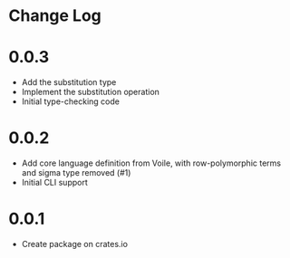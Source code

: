 # Change Log

# 0.0.3

+ Add the substitution type
+ Implement the substitution operation
+ Initial type-checking code

# 0.0.2

+ Add core language definition from Voile,
  with row-polymorphic terms and sigma type removed (#1)
+ Initial CLI support

# 0.0.1

+ Create package on crates.io
